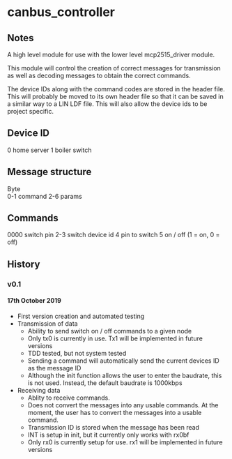 # canbus_controller

## Notes

A high level module for use with the lower level mcp2515_driver module. 

This module will control the creation of correct messages for transmission as well as decoding messages to obtain the correct commands.

The device IDs along with the command codes are stored in the header file. This will probably be moved to its own header file so that it can be saved in a similar way to a LIN LDF file. This will also allow the device ids to be project specific.

## Device ID

0   home server
1   boiler switch

## Message structure

Byte    
0-1     command
2-6     params    


## Commands

0000    switch pin
            2-3     switch device id
            4       pin to switch
            5       on / off (1 = on, 0 = off)

## History

### v0.1

#### 17th October 2019

* First version creation and automated testing
* Transmission of data
    * Ability to send switch on / off commands to a given node
    * Only tx0 is currently in use. Tx1 will be implemented in future versions
    * TDD tested, but not system tested
    * Sending a command will automatically send the current devices ID as the message ID
    * Although the init function allows the user to enter the baudrate, this is not used. Instead, the default baudrate is 1000kbps
* Receiving data
    * Ablity to receive commands.
    * Does not convert the messages into any usable commands. At the moment, the user has to convert the messages into a usable command.
    * Transmission ID is stored when the message has been read
    * INT is setup in init, but it currently only works with rx0bf
    * Only rx0 is currently setup for use. rx1 will be implemented in future versions
    
